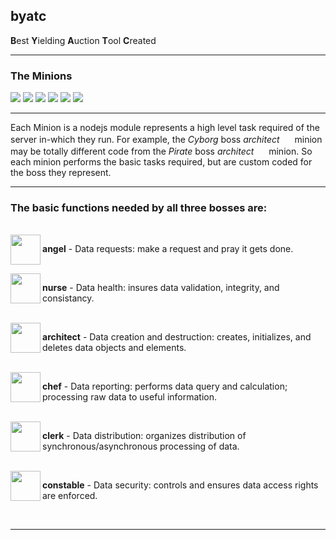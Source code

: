 ## byatc

**B**est **Y**ielding **A**uction **T**ool **C**reated

-----

### The Minions

![](https://cdn.rawgit.com/PotOfCoffee2Go/byatc/8d22340b/www/images/pac/angel48.png)
![](https://cdn.rawgit.com/PotOfCoffee2Go/byatc/8d22340b/www/images/pac/nurse48.png)
![](https://cdn.rawgit.com/PotOfCoffee2Go/byatc/8d22340b/www/images/pac/architect48.png)
![](https://cdn.rawgit.com/PotOfCoffee2Go/byatc/8d22340b/www/images/pac/chef48.png)
![](https://cdn.rawgit.com/PotOfCoffee2Go/byatc/8d22340b/www/images/pac/clerk48.png)
![](https://cdn.rawgit.com/PotOfCoffee2Go/byatc/8d22340b/www/images/pac/constable48.png)

-------

Each Minion is a nodejs module represents a high level task required of the server in-which they run. For example, the *Cyborg* boss *architect* <img src="https://cdn.rawgit.com/PotOfCoffee2Go/byatc/8d22340b/www/images/pac/architect48.png" height="16" width="16" align="bottom"/> minion may be totally different code from the *Pirate* boss *architect* <img src="https://cdn.rawgit.com/PotOfCoffee2Go/byatc/8d22340b/www/images/pac/architect48.png" height="16" width="16" align="bottom"/> minion. So each minion performs the basic tasks required, but are custom coded for the boss they represent.

-------

### The basic functions needed by all three bosses are:
<br />
<img src="https://cdn.rawgit.com/PotOfCoffee2Go/byatc/8d22340b/www/images/pac/angel48.png" height="48" width="48" align="left">
 <p><b>angel</b> - Data requests: make a request and pray it gets done.</p><br />

 <img src="https://cdn.rawgit.com/PotOfCoffee2Go/byatc/8d22340b/www/images/pac/nurse48.png" height="48" width="48" align="left">
 <p><b>nurse</b> - Data health: insures data validation, integrity, and consistancy.</p><br />

 <img src="https://cdn.rawgit.com/PotOfCoffee2Go/byatc/8d22340b/www/images/pac/architect48.png" height="48" width="48" align="left">
 <p><b>architect</b> - Data creation and destruction: creates, initializes, and deletes data objects and elements.</p><br />

 <img src="https://cdn.rawgit.com/PotOfCoffee2Go/byatc/8d22340b/www/images/pac/chef48.png" height="48" width="48" align="left">
 <p><b>chef</b> - Data reporting: performs data query and calculation; processing raw data to useful information.</p><br />

 <img src="https://cdn.rawgit.com/PotOfCoffee2Go/byatc/8d22340b/www/images/pac/clerk48.png" height="48" width="48" align="left">
 <p><b>clerk</b> - Data distribution: organizes distribution of synchronous/asynchronous processing of data.</p><br />

 <img src="https://cdn.rawgit.com/PotOfCoffee2Go/byatc/8d22340b/www/images/pac/constable48.png" height="48" width="48" align="left">
 <p><b>constable</b> - Data security: controls and ensures data access rights are enforced.</p><br />

-------



